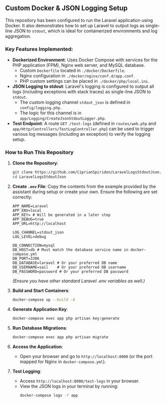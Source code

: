 

## Custom Docker & JSON Logging Setup

This repository has been configured to run the Laravel application using Docker. It also demonstrates how to set up Laravel to output logs as single-line JSON to `stdout`, which is ideal for containerized environments and log aggregation.

### Key Features Implemented:

*   **Dockerized Environment**: Uses Docker Compose with services for the PHP application (FPM), Nginx web server, and MySQL database.
    *   Custom `Dockerfile` located in `./docker/Dockerfile`.
    *   Nginx configuration in `./docker/nginx/conf.d/app.conf`.
    *   PHP custom settings can be placed in `./docker/php/local.ini`.
*   **JSON Logging to stdout**: Laravel's logging is configured to output all logs (including exceptions with stack traces) as single-line JSON to `stdout`.
    *   The custom logging channel `stdout_json` is defined in `config/logging.php`.
    *   The logic for this channel is in `app/Logging/CreateJsonStdoutLogger.php`.
*   **Test Endpoint**: A route `GET /test-logs` (defined in `routes/web.php` and `app/Http/Controllers/TestLogController.php`) can be used to trigger various log messages (including an exception) to verify the logging setup.

### How to Run This Repository

1.  **Clone the Repository**:
    ```bash
    git clone https://github.com/CiprianSpiridon/LaravelLogsStdoutJson.git
    cd LaravelLogsStdoutJson
    ```

2.  **Create `.env` File**: Copy the contents from the example provided by the assistant during setup or create your own. Ensure the following are set correctly:
    ```env
    APP_NAME=Laravel
    APP_ENV=local
    APP_KEY= # Will be generated in a later step
    APP_DEBUG=true
    APP_URL=http://localhost

    LOG_CHANNEL=stdout_json
    LOG_LEVEL=debug

    DB_CONNECTION=mysql
    DB_HOST=db # Must match the database service name in docker-compose.yml
    DB_PORT=3306
    DB_DATABASE=laravel # Or your preferred DB name
    DB_USERNAME=sail    # Or your preferred DB username
    DB_PASSWORD=password # Or your preferred DB password
    ```
    *(Ensure you have other standard Laravel .env variables as well.)*

3.  **Build and Start Containers**:
    ```bash
    docker-compose up --build -d
    ```

4.  **Generate Application Key**:
    ```bash
    docker-compose exec app php artisan key:generate
    ```

5.  **Run Database Migrations**:
    ```bash
    docker-compose exec app php artisan migrate
    ```

6.  **Access the Application**:
    *   Open your browser and go to `http://localhost:8000` (or the port mapped for Nginx in `docker-compose.yml`).

7.  **Test Logging**: 
    *   Access `http://localhost:8000/test-logs` in your browser.
    *   View the JSON logs in your terminal by running:
        ```bash
        docker-compose logs -f app
        ```
